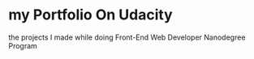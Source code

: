 # my Portfolio On Udacity
the projects I made while doing Front-End Web Developer Nanodegree Program
